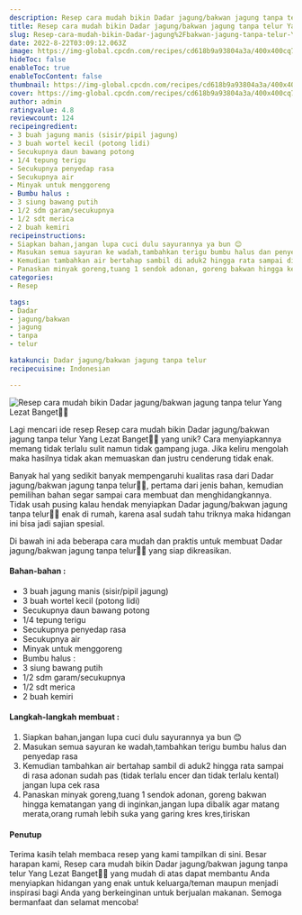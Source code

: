 ```yaml
---
description: Resep cara mudah bikin Dadar jagung/bakwan jagung tanpa telur Yang Lezat Banget"
title: Resep cara mudah bikin Dadar jagung/bakwan jagung tanpa telur Yang Lezat Banget
slug: Resep-cara-mudah-bikin-Dadar-jagung%2Fbakwan-jagung-tanpa-telur-Yang-Lezat-Banget
date: 2022-8-22T03:09:12.063Z
image: https://img-global.cpcdn.com/recipes/cd618b9a93804a3a/400x400cq70/photo.jpg
hideToc: false
enableToc: true
enableTocContent: false
thumbnail: https://img-global.cpcdn.com/recipes/cd618b9a93804a3a/400x400cq70/photo.jpg
cover: https://img-global.cpcdn.com/recipes/cd618b9a93804a3a/400x400cq70/photo.jpg
author: admin
ratingvalue: 4.8
reviewcount: 124
recipeingredient:
- 3 buah jagung manis (sisir/pipil jagung)
- 3 buah wortel kecil (potong lidi)
- Secukupnya daun bawang potong
- 1/4 tepung terigu
- Secukupnya penyedap rasa
- Secukupnya air
- Minyak untuk menggoreng
- Bumbu halus :
- 3 siung bawang putih
- 1/2 sdm garam/secukupnya
- 1/2 sdt merica
- 2 buah kemiri
recipeinstructions:
- Siapkan bahan,jangan lupa cuci dulu sayurannya ya bun 😊
- Masukan semua sayuran ke wadah,tambahkan terigu bumbu halus dan penyedap rasa
- Kemudian tambahkan air bertahap sambil di aduk2 hingga rata sampai di rasa adonan sudah pas (tidak terlalu encer dan tidak terlalu kental) jangan lupa cek rasa
- Panaskan minyak goreng,tuang 1 sendok adonan, goreng bakwan hingga kematangan yang di inginkan,jangan lupa dibalik agar matang merata,orang rumah lebih suka yang garing kres kres,tiriskan
categories:
- Resep

tags:
- Dadar
- jagung/bakwan
- jagung
- tanpa
- telur

katakunci: Dadar jagung/bakwan jagung tanpa telur
recipecuisine: Indonesian

---
```


![Resep cara mudah bikin Dadar jagung/bakwan jagung tanpa telur Yang Lezat Banget👩‍🍳](https://img-global.cpcdn.com/recipes/cd618b9a93804a3a/400x400cq70/photo.jpg)

Lagi mencari ide resep Resep cara mudah bikin Dadar jagung/bakwan jagung tanpa telur Yang Lezat Banget👩‍🍳 yang unik? Cara menyiapkannya memang tidak terlalu sulit namun tidak gampang juga. Jika keliru mengolah maka hasilnya tidak akan memuaskan dan justru cenderung tidak enak.

Banyak hal yang sedikit banyak mempengaruhi kualitas rasa dari Dadar jagung/bakwan jagung tanpa telur👩‍🍳, pertama dari jenis bahan, kemudian pemilihan bahan segar sampai cara membuat dan menghidangkannya. Tidak usah pusing kalau hendak menyiapkan Dadar jagung/bakwan jagung tanpa telur👩‍🍳 enak di rumah, karena asal sudah tahu triknya maka hidangan ini bisa jadi sajian spesial.

Di bawah ini ada beberapa cara mudah dan praktis untuk membuat Dadar jagung/bakwan jagung tanpa telur👩‍🍳 yang siap dikreasikan.

<!--inarticleads1-->

#### Bahan-bahan :

- 3 buah jagung manis (sisir/pipil jagung)
- 3 buah wortel kecil (potong lidi)
- Secukupnya daun bawang potong
- 1/4 tepung terigu
- Secukupnya penyedap rasa
- Secukupnya air
- Minyak untuk menggoreng
- Bumbu halus :
- 3 siung bawang putih
- 1/2 sdm garam/secukupnya
- 1/2 sdt merica
- 2 buah kemiri

<!--inarticleads2-->

#### Langkah-langkah membuat :

1. Siapkan bahan,jangan lupa cuci dulu sayurannya ya bun 😊
1. Masukan semua sayuran ke wadah,tambahkan terigu bumbu halus dan penyedap rasa
1. Kemudian tambahkan air bertahap sambil di aduk2 hingga rata sampai di rasa adonan sudah pas (tidak terlalu encer dan tidak terlalu kental) jangan lupa cek rasa
1. Panaskan minyak goreng,tuang 1 sendok adonan, goreng bakwan hingga kematangan yang di inginkan,jangan lupa dibalik agar matang merata,orang rumah lebih suka yang garing kres kres,tiriskan

#### Penutup

Terima kasih telah membaca resep yang kami tampilkan di sini. Besar harapan kami, Resep cara mudah bikin Dadar jagung/bakwan jagung tanpa telur Yang Lezat Banget👩‍🍳 yang mudah di atas dapat membantu Anda menyiapkan hidangan yang enak untuk keluarga/teman maupun menjadi inspirasi bagi Anda yang berkeinginan untuk berjualan makanan. Semoga bermanfaat dan selamat mencoba!